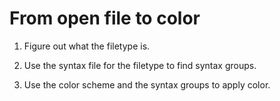 
From open file to color
=======================

1. Figure out what the filetype is.

2. Use the syntax file for the filetype to find syntax groups.

3. Use the color scheme and the syntax groups to apply color.
